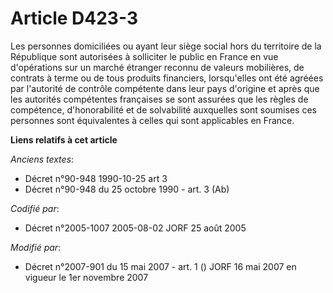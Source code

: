 # Article D423-3

Les personnes domiciliées ou ayant leur siège social hors du territoire de la République sont autorisées à solliciter le
public en France en vue d'opérations sur un marché étranger reconnu de valeurs mobilières, de contrats à terme ou de tous
produits financiers, lorsqu'elles ont été agréées par l'autorité de contrôle compétente dans leur pays d'origine et après que
les autorités compétentes françaises se sont assurées que les règles de compétence, d'honorabilité et de solvabilité
auxquelles sont soumises ces personnes sont équivalentes à celles qui sont applicables en France.

**Liens relatifs à cet article**

_Anciens textes_:

  - Décret n°90-948 1990-10-25 art 3
  - Décret n°90-948 du 25 octobre 1990 - art. 3 (Ab)

_Codifié par_:

  - Décret n°2005-1007 2005-08-02 JORF 25 août 2005

_Modifié par_:

  - Décret n°2007-901 du 15 mai 2007 - art. 1 () JORF 16 mai 2007 en vigueur le 1er novembre 2007
